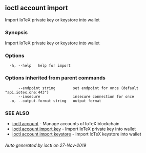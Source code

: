 ## ioctl account import

Import IoTeX private key or keystore into wallet

### Synopsis

Import IoTeX private key or keystore into wallet

### Options

```
  -h, --help   help for import
```

### Options inherited from parent commands

```
      --endpoint string        set endpoint for once (default "api.iotex.one:443")
      --insecure               insecure connection for once
  -o, --output-format string   output format
```

### SEE ALSO

* [ioctl account](ioctl_account.md)	 - Manage accounts of IoTeX blockchain
* [ioctl account import key](ioctl_account_import_key.md)	 - Import IoTeX private key into wallet
* [ioctl account import keystore](ioctl_account_import_keystore.md)	 - Import IoTeX keystore into wallet

###### Auto generated by ioctl on 27-Nov-2019
